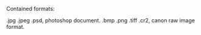 Contained formats:

.jpg
.jpeg
.psd, photoshop document.
.bmp
.png
.tiff
.cr2, canon raw image format. 
